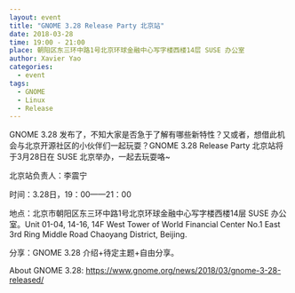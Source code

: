 ```yaml
---
layout: event
title: "GNOME 3.28 Release Party 北京站"
date: 2018-03-28
time: 19:00 - 21:00
place: 朝阳区东三环中路1号北京环球金融中心写字楼西楼14层 SUSE 办公室
author: Xavier Yao
categories:
  - event
tags:
  - GNOME
  - Linux
  - Release
---
```


GNOME 3.28 发布了，不知大家是否急于了解有哪些新特性？又或者，想借此机会与北京开源社区的小伙伴们一起玩耍？GNOME 3.28 Release Party 北京站将于3月28日在 SUSE 北京举办，一起去玩耍咯~

北京站负责人：李震宁  

时间：3.28日，19：00——21：00   

地点：北京市朝阳区东三环中路1号北京环球金融中心写字楼西楼14层 SUSE 办公室。Unit 01-04, 14-16, 14F West Tower of World Financial Center No.1 East 3rd Ring Middle Road Chaoyang District, Beijing.   

分享：GNOME 3.28 介绍+待定主题+自由分享。

About GNOME 3.28: https://www.gnome.org/news/2018/03/gnome-3-28-released/
